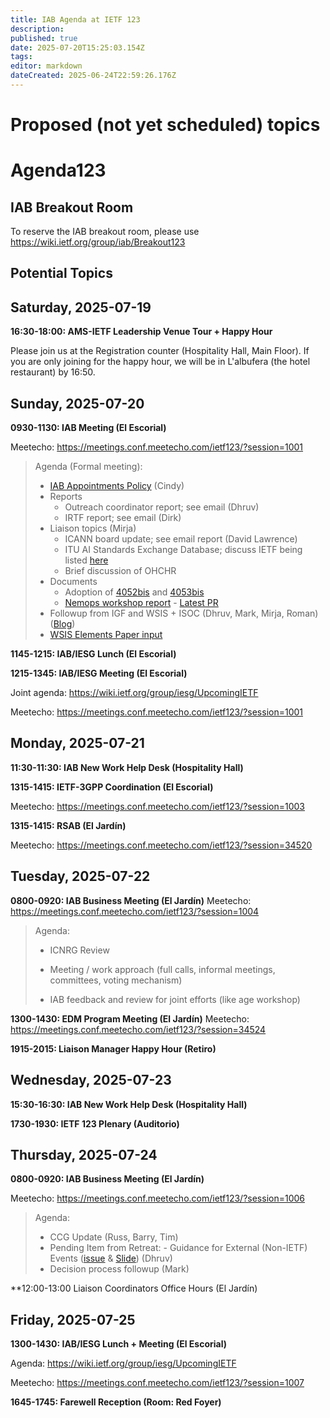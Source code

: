 ```yaml
---
title: IAB Agenda at IETF 123
description: 
published: true
date: 2025-07-20T15:25:03.154Z
tags: 
editor: markdown
dateCreated: 2025-06-24T22:59:26.176Z
---
```


# Proposed (not yet scheduled) topics


# Agenda123

## IAB Breakout Room

To reserve the IAB breakout room, please use https://wiki.ietf.org/group/iab/Breakout123
 

## Potential Topics





## Saturday, 2025-07-19

**16:30-18:00: AMS-IETF Leadership Venue Tour + Happy Hour**

Please join us at the Registration counter (Hospitality Hall, Main Floor). If you are only joining for the happy hour, we will be in L'albufera (the hotel restaurant) by 16:50.



## Sunday, 2025-07-20

**0930-1130: IAB Meeting (El Escorial)**

Meetecho: https://meetings.conf.meetecho.com/ietf123/?session=1001

> Agenda (Formal meeting):
> - [IAB Appointments Policy](https://docs.google.com/presentation/d/1AlMuzdXtI77XpiU_azppC_JU-CNXFdajbFJUgFEhT3c/edit?usp=sharing) (Cindy)
> - Reports
>   - Outreach coordinator report; see email (Dhruv)
>   - IRTF report; see email (Dirk)
> - Liaison topics (Mirja)
>   - ICANN board update; see email report (David Lawrence)
>   - ITU AI Standards Exchange Database; discuss IETF being listed [here](https://www.itu.int/en/ITU-T/extcoop/amas/Documents/Terms%20of%20reference%20for%20AI%20and%20multimedia%20authenticity%20standards%20collaboration.pdf)
>   - Brief discussion of OHCHR
> - Documents
>   - Adoption of [4052bis](https://datatracker.ietf.org/doc/draft-krishnan-iab-rfc4052bis/) and [4053bis](https://datatracker.ietf.org/doc/draft-kuehlewind-iab-rfc4053bis/)
>   - [Nemops workshop report](https://datatracker.ietf.org/doc/draft-iab-nemops-workshop-report/) - [Latest PR](https://github.com/intarchboard/draft-iab-nemops-workshop-report/pull/4/files)
> - Followup from IGF and WSIS + ISOC (Dhruv, Mark, Mirja, Roman) ([Blog](http://www.ietf.org/blog/experiences-igf-2025/))
> - [WSIS Elements Paper input](https://docs.google.com/document/d/1MYZoReJGQLVW_Y3a6J1PrudmStDDNHuHtjojdW2QqpU/edit?usp=sharing)


**1145-1215: IAB/IESG Lunch (El Escorial)**

**1215-1345: IAB/IESG Meeting (El Escorial)** 

Joint agenda: https://wiki.ietf.org/group/iesg/UpcomingIETF

Meetecho: https://meetings.conf.meetecho.com/ietf123/?session=1001




## Monday, 2025-07-21

**11:30-11:30: IAB New Work Help Desk (Hospitality Hall)**

**1315-1415: IETF-3GPP Coordination (El Escorial)**

Meetecho: https://meetings.conf.meetecho.com/ietf123/?session=1003

**1315-1415: RSAB (El Jardín)**

Meetecho: https://meetings.conf.meetecho.com/ietf123/?session=34520

## Tuesday, 2025-07-22

**0800-0920: IAB Business Meeting (El Jardín)**
Meetecho: https://meetings.conf.meetecho.com/ietf123/?session=1004

> Agenda:
> 
> - ICNRG Review 
>
> - Meeting / work approach (full calls, informal meetings, committees, voting mechanism)
> - IAB feedback and review for joint efforts (like age workshop)

**1300-1430: EDM Program Meeting (El Jardín)**
Meetecho: https://meetings.conf.meetecho.com/ietf123/?session=34524

**1915-2015: Liaison Manager Happy Hour (Retiro)**

## Wednesday, 2025-07-23

**15:30-16:30: IAB New Work Help Desk (Hospitality Hall)**

**1730-1930: IETF 123 Plenary (Auditorio)**

## Thursday, 2025-07-24

**0800-0920: IAB Business Meeting (El Jardín)**

Meetecho: https://meetings.conf.meetecho.com/ietf123/?session=1006

> Agenda:
> 
> - CCG Update (Russ, Barry, Tim) 
> - Pending Item from Retreat: - Guidance for External (Non-IETF) Events ([issue](https://github.com/intarchboard/responsibilities/issues/53) & [Slide](https://docs.google.com/presentation/d/1lwq-UB5jKMKv8dFxkB1S-dmlyEbn_5C3HhOgg54efMc/edit?usp=sharing)) (Dhruv)
> - Decision process followup (Mark)

**12:00-13:00	Liaison Coordinators Office Hours (El Jardín)

## Friday, 2025-07-25

**1300-1430: IAB/IESG Lunch + Meeting (El Escorial)** 

Agenda: https://wiki.ietf.org/group/iesg/UpcomingIETF

Meetecho: https://meetings.conf.meetecho.com/ietf123/?session=1007

**1645-1745: Farewell Reception (Room: Red Foyer)**



